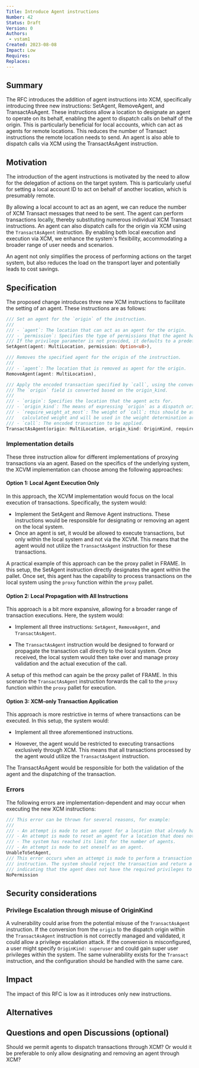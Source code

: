 ```yaml
---
Title: Introduce Agent instructions
Number: 42
Status: Draft
Version: 0
Authors:
 - vstam1
Created: 2023-08-08
Impact: Low
Requires:
Replaces:
---
```


## Summary

The RFC introduces the addition of agent instructions into XCM, specifically introducing three
new instructions: SetAgent, RemoveAgent, and TransactAsAgent. These instructions allow a
location to designate an agent to operate on its behalf, enabling the agent to dispatch calls
on behalf of the origin. This is particularly beneficial for local accounts, which can act as
agents for remote locations. This reduces the number of Transact instructions the remote
location needs to send. An agent is also able to dispatch calls via XCM using the
TransactAsAgent instruction. 

## Motivation

The introduction of the agent instructions is motivated by the need to allow for the delegation of
actions on the target system. This is particularly useful for setting a local account ID to act
on behalf of another location, which is presumably remote.

By allowing a local account to act as an agent, we can reduce the number of XCM Transact
messages that need to be sent. The agent can perform transactions locally, thereby substituting
numerous individual XCM Transact instructions. An agent can also dispatch calls for the origin
via XCM using the `TransactAsAgent` instruction. By enabling both local execution and execution
via XCM, we enhance the system's flexibility, accommodating a broader range of user needs and
scenarios.

An agent not only simplifies the process of performing actions on the target system, but also
reduces the load on the transport layer and potentially leads to cost savings.

## Specification

The proposed change introduces three new XCM instructions to facilitate the setting of an
agent. These instructions are as follows:

```rust
/// Set an agent for the `origin` of the instruction. 
///
/// - `agent`: The location that can act as an agent for the origin. 
/// - `permission`: Specifies the type of permissions that the agent has. 
/// If the privilege parameter is not provided, it defaults to a predefined value.
SetAgent(agent: MultiLocation, permission: Option<u8>),

/// Removes the specified agent for the origin of the instruction.
///
/// - `agent`: The location that is removed as agent for the origin. 
RemoveAgent(agent: MultiLocation),

/// Apply the encoded transaction specified by `call`, using the converted `origin` field as its dispatch-origin. 
/// The `origin` field is converted based on the origin_kind.
///
/// - `origin`: Specifies the location that the agent acts for.
/// - `origin_kind`: The means of expressing `origin` as a dispatch origin.
/// - `require_weight_at_most`: The weight of `call`; this should be at least the chain's
///   calculated weight and will be used in the weight determination arithmetic.
/// - `call`: The encoded transaction to be applied.
TransactAsAgent(origin: MultiLocation, origin_kind: OriginKind, require_weight_at_most: Weight, mut call: DoubleEncoded<Call>)
```

### Implementation details
These three instruction allow for different implementations of proxying transactions via an
agent. Based on the specifics of the underlying system, the XCVM implementation can choose
among the following approaches:

#### Option 1: Local Agent Execution Only

In this approach, the XCVM implementation would focus on the local execution of transactions.
Specifically, the system would:

- Implement the SetAgent and Remove Agent instructions. These instructions would be responsible
  for designating or removing an agent on the local system.
- Once an agent is set, it would be allowed to execute transactions, but only within the local
  system and not via the XCVM. This means that the agent would not utilize the
  `TransactAsAgent` instruction for these transactions.

A practical example of this approach can be the proxy pallet in FRAME. In this setup, the
SetAgent instruction directly designates the agent within the pallet. Once set, this agent has
the capability to process transactions on the local system using the `proxy` function within
the `proxy` pallet.

#### Option 2: Local Propagation with All Instructions

This approach is a bit more expansive, allowing for a broader range of transaction executions.
Here, the system would:

- Implement all three instructions: `SetAgent`, `RemoveAgent`, and `TransactAsAgent`.

- The `TransactAsAgent` instruction would be designed to forward or propagate the transaction
  call directly to the local system. Once received, the local system would then take over and
  manage proxy validation and the actual execution of the call.

A setup of this method can again be the proxy pallet of FRAME. In this scenario the
`TransactAsAgent` instruction forwards the call to the `proxy` function within the `proxy`
pallet for execution.

#### Option 3: XCM-only Transaction Application

This approach is more restrictive in terms of where transactions can be executed. In this
setup, the system would:

- Implement all three aforementioned instructions.

- However, the agent would be restricted to executing transactions exclusively through XCM.
  This means that all transactions processed by the agent would utilize the `TransactAsAgent`
  instruction.

The TransactAsAgent would be responsible for both the validation of the agent and the
dispatching of the transaction.


### Errors
The following errors are implementation-dependent and may occur when executing the new XCM
instructions:

```rust
/// This error can be thrown for several reasons, for example:
/// 
/// - An attempt is made to set an agent for a location that already has it as an agent.
/// - An attempt is made to reset an agent for a location that does not have an agent.
/// - The system has reached its limit for the number of agents.
/// - An attempt is made to set oneself as an agent.
UnableToSetAgent,
/// This error occurs when an attempt is made to perform a transaction as an agent without the necessary privileges using the TransactAsAgent 
/// instruction. The system should reject the transaction and return a NoPermission error message, 
/// indicating that the agent does not have the required privileges to perform the action.
NoPermission
```

## Security considerations

### Privilege Escalation through misuse of OriginKind
A vulnerability could arise from the potential misuse of the `TransactAsAgent` instruction. If
the conversion from the `origin` to the dispatch origin within the `TransactAsAgent`
instruction is not correctly managed and validated, it could allow a privilege escalation
attack. If the conversion is misconfigured, a user might specify `OriginKind: superuser` and
could gain super user privileges within the system. The same vulnerability exists for the
`Transact` instruction, and the configuration should be handled with the same care. 

## Impact
The impact of this RFC is low as it introduces only new instructions. 

## Alternatives

## Questions and open Discussions (optional)

Should we permit agents to dispatch transactions through XCM? Or would it be preferable to only
allow designating and removing an agent through XCM?


